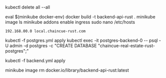 kubectl delete all --all

eval $(minikube docker-env)
docker build -t backend-api-rust .
minikube image ls
minikube addons enable ingress
sudo nano /etc/hosts

```
192.168.00.0 local.chaincue-rust.com
```

kubectl -f postgres.yml apply
kubectl exec -it postgres-backend-0 -- psql -U admin -d postgres -c "CREATE DATABASE \"chaincue-real-estate-rust-postgres\";"

kubectl -f backend.yml apply


minikube image rm docker.io/library/backend-api-rust:latest
